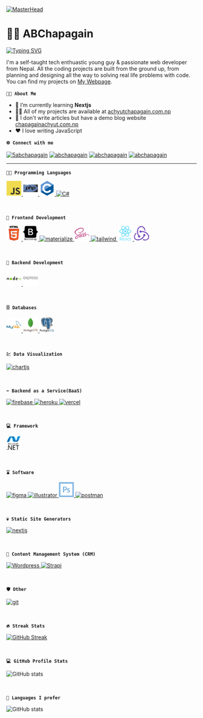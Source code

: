 [![MasterHead](https://cdn.pixabay.com/photo/2016/11/30/20/58/programming-1873854_1280.png)](https://www.achyutchapagain.com.np)

# 🏄‍♂️ ABChapagain

[![Typing SVG](https://readme-typing-svg.demolab.com?font=Poppins&weight=600&size=25&pause=1000&color=22B28E&vCenter=true&lines=Full+Stack+Web+Developer&height=20)](#)

I'm a self-taught tech enthuastic young guy & passionate web developer from
Nepal. All the coding projects are built from the ground up, from planning and
designing all the way to solving real life problems with code. You can find my
projects on [My Webpage](achyutchapagain.com.np).

**`👨‍💻 About Me`**

- 🌱 I’m currently learning **Nextjs**
- 👨‍💻 All of my projects are available at [achyutchapagain.com.np](achyutchapagain.com.np)
- 📝 I don't write articles but have a demo blog website [chapagainachyut.com.np](chapagainachyut.com.np)
- ❤️ I love writing JavaScript

**`🌐 Connect with me`**

<p align="left">
  <a href="https://facebook.com/5abchapagain" target="blank"
    ><img
      align="center"
      src="https://raw.githubusercontent.com/rahuldkjain/github-profile-readme-generator/master/src/images/icons/Social/facebook.svg"
      alt="5abchapagain"
      height="30"
      width="40"
  /></a>
  <a href="https://instagram.com/abchapagain" target="blank"
    ><img
      align="center"
      src="https://raw.githubusercontent.com/rahuldkjain/github-profile-readme-generator/master/src/images/icons/Social/instagram.svg"
      alt="abchapagain"
      height="30"
      width="40"
  /></a>
  <a href="https://linkedin.com/in/abchapagain" target="blank"
    ><img
      align="center"
      src="https://raw.githubusercontent.com/rahuldkjain/github-profile-readme-generator/master/src/images/icons/Social/linked-in-alt.svg"
      alt="abchapagain"
      height="30"
      width="40"
  /></a>
  <a href="https://twitter.com/abchapagain" target="blank"
    ><img
      align="center"
      src="https://raw.githubusercontent.com/rahuldkjain/github-profile-readme-generator/master/src/images/icons/Social/twitter.svg"
      alt="abchapagain"
      height="30"
      width="40"
  /></a>
</p>

<hr />

**`👨‍💻 Programming Languages`**

<p align="left">
  <a
    href="https://developer.mozilla.org/en-US/docs/Web/JavaScript"
    target="_blank"
    rel="noreferrer"
  >
    <img
      src="https://raw.githubusercontent.com/devicons/devicon/master/icons/javascript/javascript-original.svg"
      alt="javascript"
      title="JavaScript"
      width="40"
      height="40"
    />
  </a>
  <a href="https://www.php.net" target="_blank" rel="noreferrer">
    <img
      src="https://raw.githubusercontent.com/devicons/devicon/master/icons/php/php-original.svg"
      alt="php"
      title="Php"
      width="40"
      height="40"
    />
  </a>
  <a href="https://www.cprogramming.com/" target="_blank" rel="noreferrer">
    <img
      src="https://raw.githubusercontent.com/devicons/devicon/master/icons/c/c-original.svg"
      alt="c"
      title="C Programming"
      width="40"
      height="40"
    />
  </a>
  <a
    href="https://learn.microsoft.com/en-us/dotnet/csharp/"
    target="_blank"
    rel="noreferrer"
  >
    <img
      src="https://cdn.cdnlogo.com/logos/c/68/c-sharp-800x800.png"
      alt="C#"
      title="C#"
      width="40"
      height="40"
    />
  </a>
</p>

<br />

**`👀 Frontend Development`**

<p align="left">
  <a href="https://www.w3.org/html/" target="_blank" rel="noreferrer">
    <img
      src="https://raw.githubusercontent.com/devicons/devicon/master/icons/html5/html5-original-wordmark.svg"
      alt="html5"
      title="HTML"
      width="40"
      height="40"
    />
  </a>
  <a href="https://getbootstrap.com" target="_blank" rel="noreferrer">
    <img
      src="https://raw.githubusercontent.com/devicons/devicon/master/icons/bootstrap/bootstrap-plain-wordmark.svg"
      alt="bootstrap"
      title="Bootstrap"
      width="40"
      height="40"
    />
  </a>
  <a href="https://materializecss.com/" target="_blank" rel="noreferrer">
    <img
      src="https://raw.githubusercontent.com/prplx/svg-logos/5585531d45d294869c4eaab4d7cf2e9c167710a9/svg/materialize.svg"
      alt="materialize"
      title="Materialize"
      width="40"
      height="40"
    />
  </a>
  <a href="https://sass-lang.com" target="_blank" rel="noreferrer">
    <img
      src="https://raw.githubusercontent.com/devicons/devicon/master/icons/sass/sass-original.svg"
      alt="sass"
      title="Sass"
      width="40"
      height="40"
    />
  </a>
  <a href="https://tailwindcss.com/" target="_blank" rel="noreferrer">
    <img
      src="https://www.vectorlogo.zone/logos/tailwindcss/tailwindcss-icon.svg"
      alt="tailwind"
      title="Tailwind CSS"
      width="40"
      height="40"
    />
  </a>
  <a href="https://reactjs.org/" target="_blank" rel="noreferrer">
    <img
      src="https://raw.githubusercontent.com/devicons/devicon/master/icons/react/react-original-wordmark.svg"
      alt="react"
      title="React"
      width="40"
      height="40"
    />
  </a>
  <a href="https://redux.js.org" target="_blank" rel="noreferrer">
    <img
      src="https://raw.githubusercontent.com/devicons/devicon/master/icons/redux/redux-original.svg"
      alt="redux"
      title="Redux"
      width="40"
      height="40"
    />
  </a>
</p>

<br />

**`🧰 Backend Development`**

<p align="left">
  <a href="https://nodejs.org" target="_blank" rel="noreferrer">
    <img
      src="https://raw.githubusercontent.com/devicons/devicon/master/icons/nodejs/nodejs-original-wordmark.svg"
      alt="nodejs"
      title="Node js"
      width="40"
      height="40"
    />
  </a>
  <a href="https://expressjs.com" target="_blank" rel="noreferrer">
    <img
      src="https://raw.githubusercontent.com/devicons/devicon/master/icons/express/express-original-wordmark.svg"
      alt="express"
      title="Express js"
      width="40"
      height="40"
    />
  </a>
</p>

<br />

**`🗄️ Databases`**

<p align="left">
  <a href="https://www.mysql.com/" target="_blank" rel="noreferrer">
    <img
      src="https://raw.githubusercontent.com/devicons/devicon/master/icons/mysql/mysql-original-wordmark.svg"
      alt="mysql"
      title="MySql"
      width="40"
      height="40"
    />
  </a>
  <a href="https://www.mongodb.com/" target="_blank" rel="noreferrer">
    <img
      src="https://raw.githubusercontent.com/devicons/devicon/master/icons/mongodb/mongodb-original-wordmark.svg"
      alt="mongodb"
      title="MongoDB"
      width="40"
      height="40"
    />
  </a>
  <a href="https://www.postgresql.org" target="_blank" rel="noreferrer">
    <img
      src="https://raw.githubusercontent.com/devicons/devicon/master/icons/postgresql/postgresql-original-wordmark.svg"
      alt="postgresql"
      title="Postgresql"
      width="40"
      height="40"
    />
  </a>
</p>

<br />

**`💹 Data Visualization`**

<p align="left">
  <a href="https://www.chartjs.org" target="_blank" rel="noreferrer">
    <img
      src="https://www.chartjs.org/media/logo-title.svg"
      alt="chartjs"
      title="Chartjs"
      width="40"
      height="40"
    />
  </a>
</p>

<br />

**`➡️ Backend as a Service(BaaS)`**

<p align="left">
  <a href="https://firebase.google.com/" target="_blank" rel="noreferrer">
    <img
      src="https://www.vectorlogo.zone/logos/firebase/firebase-icon.svg"
      alt="firebase"
      title="Firebase"
      width="40"
      height="40"
    />
  </a>
  <a href="https://heroku.com" target="_blank" rel="noreferrer">
    <img
      src="https://www.vectorlogo.zone/logos/heroku/heroku-icon.svg"
      alt="heroku"
      title="Heroku"
      width="40"
      height="40"
    />
  </a>
  <a href="https://vercel.com" target="_blank" rel="noreferrer">
    <img
      src="https://cdn.cdnlogo.com/logos/v/78/vercel.svg"
      alt="vercel"
      title="Vercel"
      width="40"
      height="40"
    />
  </a>
</p>

<br />

**`💻 Framework`**

<p align="left">
  <a href="https://dotnet.microsoft.com/" target="_blank" rel="noreferrer">
    <img
      src="https://raw.githubusercontent.com/devicons/devicon/master/icons/dot-net/dot-net-original-wordmark.svg"
      alt="dotnet"
      title="Dot Net"
      width="40"
      height="40"
    />
  </a>
</p>

<br />

**`⌛ Software`**

<p align="left">
  <a href="https://www.figma.com/" target="_blank" rel="noreferrer">
    <img
      src="https://www.vectorlogo.zone/logos/figma/figma-icon.svg"
      alt="figma"
      title="Figma"
      width="40"
      height="40"
    />
  </a>

  <a href="https://www.adobe.com/in/products/illustrator.html" target="\_blank" rel="noreferrer" >
    <img
      src="https://www.vectorlogo.zone/logos/adobe_illustrator/adobe_illustrator-icon.svg"
      alt="illustrator"
      title="Illustrator"
      width="40"
      height="40"
    />
  </a>

  <a href="https://www.photoshop.com/en" target="_blank" rel="noreferrer">
    <img
      src="https://raw.githubusercontent.com/devicons/devicon/master/icons/photoshop/photoshop-line.svg"
      alt="photoshop"
      title="Photoshop"
      width="40"
      height="40"
    />
  </a>

  <a href="https://postman.com" target="_blank" rel="noreferrer">
    <img
      src="https://www.vectorlogo.zone/logos/getpostman/getpostman-icon.svg"
      alt="postman"
      title="Postman"
      width="40"
      height="40"
    />
  </a>
</p>

<br />

**`💀 Static Site Generators`**

<p align="left">
  <a href="https://nextjs.org/" target="_blank" rel="noreferrer">
    <img
      src="https://cdn.worldvectorlogo.com/logos/nextjs-2.svg"
      alt="nextjs"
      title="Nexjs"
      width="40"
      height="40"
    />
  </a>
</p>

<br />

**`💟 Content Management System (CRM)`**

<p align="left">
  <a href="https://wordpress.org/" target="_blank" rel="noreferrer">
    <img
      src="https://www.vectorlogo.zone/logos/wordpress/wordpress-icon.svg"
      alt="Wordpress"
      title="Wordpress"
      width="40"
      height="40"
    />
  </a>
  <a href="https://strapi.io/" target="_blank" rel="noreferrer">
    <img
      src="https://cdn.cdnlogo.com/logos/s/41/strapi.svg"
      alt="Strapi"
      title="Strapi"
      width="40"
      height="40"
    />
  </a>
</p>

<br />

**`🛡 Other`**

<p align="left">
  <a href="https://git-scm.com/" target="_blank" rel="noreferrer">
    <img
      src="https://www.vectorlogo.zone/logos/git-scm/git-scm-icon.svg"
      alt="git"
      title="Git"
      width="40"
      height="40"
    />
  </a>
</p>

<br />

**`🔥 Streak Stats`**

[![GitHub Streak](https://streak-stats.demolab.com?user=abchapagain&theme=dark&hide_border=true&border_radius=5&fire=DD0000&ring=DD0000&currStreakLabel=DD0000)](#)

<br />

**`💻 GitHub Profile Stats`**

![GitHub stats](https://github-readme-stats.vercel.app/api?username=abchapagain&theme=dark&show_icons=true&border_radius=5&hide_border=true&width=50)

<br />

**`🎈 Languages I prefer`**

![GitHub stats](https://github-readme-stats.vercel.app/api/top-langs?username=abchapagain&theme=dark&show_icons=true&border_radius=5&hide_border=true&layout=compact&width=50)
